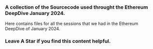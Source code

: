 ### A collection of the Sourcecode used throught the Ethereum DeepDive January 2024.
Here contains files for all the sessions that we had in the Ethereum DeepDive of January 2024.

### Leave A Star if you find this content helpful.
